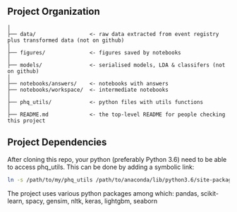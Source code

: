 Project Organization
------------

    │
    ├── data/                 <- raw data extracted from event registry plus transformed data (not on github)
    │
    ├── figures/              <- figures saved by notebooks
    │
    ├── models/               <- serialised models, LDA & classifers (not on github)
    │                         
    ├── notebooks/answers/    <- notebooks with answers
    ├── notebooks/workspace/  <- intermediate notebooks
    │
    ├── phq_utils/            <- python files with utils functions
    │
    ├── README.md             <- the top-level README for people checking this project



Project Dependencies
------------

After cloning this repo, your python (preferably Python 3.6) need to be able to access phq_utils. This can be done by adding a symbolic link:

```bash
ln -s /path/to/my/phq_utils /path/to/anaconda/lib/python3.6/site-packages/
```

The project uses various python packages among which: pandas, scikit-learn, spacy, gensim, nltk, keras, lightgbm, seaborn
    


